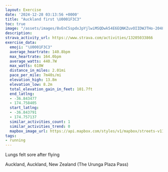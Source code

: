 ```yaml
---
layout: Exercise
date: '2024-12-28 03:13:56 +0000'
title: "Auckland first \U0001F3C3"
toc: true
image: "/assets/images/8vEnCSspdxJpYjlwiMSQDwk54E6EQNKZuvOIIDWJTHo-2048x1536.jpg.jpeg"
description:
strava_activity_url: https://www.strava.com/activities/13205033866
exercise_data:
  emoji: "\U0001F3C3"
  average_heartrate: 140.8bpm
  max_heartrate: 164.0bpm
  average_watts: 440.7W
  max_watts: 610W
  distance_in_miles: 2.01mi
  pace_per_mile: 7m40s/mi
  elevation_high: 13.8m
  elevation_low: 8.2m
  total_elevation_gain_in_feet: 101.7ft
  end_latlng:
  - -36.843477
  - 174.758405
  start_latlng:
  - -36.843791
  - 174.757137
  similar_activities_count: 1
  similar_activities_trend: 0
  mapbox_image_url: https://api.mapbox.com/styles/v1/mapbox/streets-v11/static/path-5+787af2-1.0(hxz_Fmpsi%60%40MIs%40Qm%40WQAe%40MQ%3FDCBIULQGIAQIQSs%40mAeAqAqAmAQCMHIXKz%40%3FLBLFJ%60%40X%7C%40bAl%40f%40%5C%60%40XVFL%40%60%40Od%40OfAOv%40%5DbCUp%40MtA%5BlBOd%40U~%40OlAu%40pDK%7C%40GLKD_AOy%40UZDhAVV%40JEPQDYHEf%40CFG%40ELoAp%40iDB_%40f%40_DDSRk%40Nq%40BUP_%40FeAPiALYBOJ_%40FEGe%40%5E%7BBCGKCUSEMCUHWDc%40FK%40Mf%40kC%3FGFU%40q%40Ny%40Da%40Re%40Fi%40Tm%40Fm%40f%40_DHKVSPUJO%40SBCDA~Bp%40DDDLOh%40QpAOt%40WnB%3FFFHx%40XFF%5BzB),pin-s-s+e5b22e(174.75863,-36.84245),pin-s-f+89ae00(174.7607500000001,-36.84302000000003)/auto/800x800?access_token=pk.eyJ1Ijoiam9zaGJlY2ttYW4iLCJhIjoiY205eWR2aDd1MWZ6djJrbXc4a3M0bWZleiJ9.XiG9OWkNcZk2QzjJbxLB4A
tags:
- running
---
```


Lungs felt sore after flying

Auckland, Auckland, New Zealand (The Urunga Plaza Pass)
